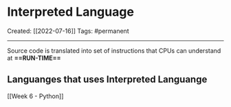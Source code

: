 

# Interpreted Language
Created:  [[2022-07-16]]
Tags: #permanent 

---
Source code is translated into set of instructions that CPUs can understand at **==RUN-TIME==**


## Languanges that uses Interpreted Languange
[[Week 6 - Python]]










